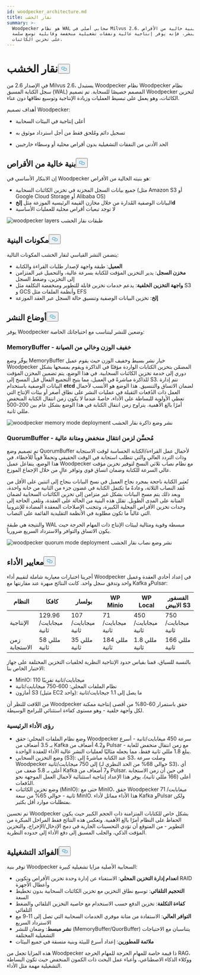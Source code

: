 ```yaml
---
id: woodpecker_architecture.md
title: نقار الخشب
summary: >-
  Woodpecker هو نظام WAL سحابي أصلي في Milvus 2.6. مع بنية خالية من الأقراص
  ووضعين للنشر، فإنه يوفر إنتاجية عالية ونفقات تشغيلية منخفضة وقابلية توسع سلسة
  على تخزين الكائنات.
---
```

<h1 id="Woodpecker" class="common-anchor-header">نقار الخشب<button data-href="#Woodpecker" class="anchor-icon" translate="no">
      <svg translate="no"
        aria-hidden="true"
        focusable="false"
        height="20"
        version="1.1"
        viewBox="0 0 16 16"
        width="16"
      >
        <path
          fill="#0092E4"
          fill-rule="evenodd"
          d="M4 9h1v1H4c-1.5 0-3-1.69-3-3.5S2.55 3 4 3h4c1.45 0 3 1.69 3 3.5 0 1.41-.91 2.72-2 3.25V8.59c.58-.45 1-1.27 1-2.09C10 5.22 8.98 4 8 4H4c-.98 0-2 1.22-2 2.5S3 9 4 9zm9-3h-1v1h1c1 0 2 1.22 2 2.5S13.98 12 13 12H9c-.98 0-2-1.22-2-2.5 0-.83.42-1.64 1-2.09V6.25c-1.09.53-2 1.84-2 3.25C6 11.31 7.55 13 9 13h4c1.45 0 3-1.69 3-3.5S14.5 6 13 6z"
        ></path>
      </svg>
    </button></h1><p>في الإصدار 2.6 من Milvus 2.6، يستبدل Woodpecker نظام Woodpecker نظام سجل الكتابة المسبق (WAL) المصمم خصيصًا للسحابة. تم تصميم Woodpecker لتخزين الكائنات، وهو يعمل على تبسيط العمليات وزيادة الإنتاجية وتوسيع نطاقها دون عناء.</p>
<p>أهداف تصميم Woodpecker:</p>
<ul>
<li><p>أعلى إنتاجية في البيئات السحابية</p></li>
<li><p>تسجيل دائم ومُلحق فقط من أجل استرداد موثوق به</p></li>
<li><p>الحد الأدنى من النفقات التشغيلية بدون أقراص محلية أو وسطاء خارجيين</p></li>
</ul>
<h2 id="Zero-disk-architecture" class="common-anchor-header">بنية خالية من الأقراص<button data-href="#Zero-disk-architecture" class="anchor-icon" translate="no">
      <svg translate="no"
        aria-hidden="true"
        focusable="false"
        height="20"
        version="1.1"
        viewBox="0 0 16 16"
        width="16"
      >
        <path
          fill="#0092E4"
          fill-rule="evenodd"
          d="M4 9h1v1H4c-1.5 0-3-1.69-3-3.5S2.55 3 4 3h4c1.45 0 3 1.69 3 3.5 0 1.41-.91 2.72-2 3.25V8.59c.58-.45 1-1.27 1-2.09C10 5.22 8.98 4 8 4H4c-.98 0-2 1.22-2 2.5S3 9 4 9zm9-3h-1v1h1c1 0 2 1.22 2 2.5S13.98 12 13 12H9c-.98 0-2-1.22-2-2.5 0-.83.42-1.64 1-2.09V6.25c-1.09.53-2 1.84-2 3.25C6 11.31 7.55 13 9 13h4c1.45 0 3-1.69 3-3.5S14.5 6 13 6z"
        ></path>
      </svg>
    </button></h2><p>إن الابتكار الأساسي في Woodpecker هو بنيته الخالية من الأقراص:</p>
<ul>
<li>جميع بيانات السجل المخزنة في تخزين الكائنات السحابية (مثل Amazon S3 أو Google Cloud Storage أو Alibaba OS)</li>
<li>البيانات الوصفية المُدارة من خلال مخازن القيمة الرئيسية الموزعة مثل <strong>إلخd</strong></li>
<li>لا توجد تبعيات أقراص محلية للعمليات الأساسية</li>
</ul>
<p>
  
   <span class="img-wrapper"> <img translate="no" src="/docs/v2.6.x/assets/woodpecker_layers.png" alt="woodpecker layers" class="doc-image" id="woodpecker-layers" />
   </span> <span class="img-wrapper"> <span>طبقات نقار الخشب</span> </span></p>
<h2 id="Architecture-components" class="common-anchor-header">مكونات البنية<button data-href="#Architecture-components" class="anchor-icon" translate="no">
      <svg translate="no"
        aria-hidden="true"
        focusable="false"
        height="20"
        version="1.1"
        viewBox="0 0 16 16"
        width="16"
      >
        <path
          fill="#0092E4"
          fill-rule="evenodd"
          d="M4 9h1v1H4c-1.5 0-3-1.69-3-3.5S2.55 3 4 3h4c1.45 0 3 1.69 3 3.5 0 1.41-.91 2.72-2 3.25V8.59c.58-.45 1-1.27 1-2.09C10 5.22 8.98 4 8 4H4c-.98 0-2 1.22-2 2.5S3 9 4 9zm9-3h-1v1h1c1 0 2 1.22 2 2.5S13.98 12 13 12H9c-.98 0-2-1.22-2-2.5 0-.83.42-1.64 1-2.09V6.25c-1.09.53-2 1.84-2 3.25C6 11.31 7.55 13 9 13h4c1.45 0 3-1.69 3-3.5S14.5 6 13 6z"
        ></path>
      </svg>
    </button></h2><p>يتضمن النشر القياسي لنقار الخشب المكونات التالية:</p>
<ul>
<li><strong>العميل</strong>: طبقة واجهة لإصدار طلبات القراءة والكتابة</li>
<li><strong>مخزن السجل</strong>: يدير التخزين المؤقت للكتابة بسرعة عالية، والتحميل غير المتزامن إلى التخزين، وضغط السجل</li>
<li><strong>واجهة التخزين الخلفية</strong>: يدعم خدمات تخزين قابلة للتطوير ومنخفضة التكلفة مثل S3 و GCS وأنظمة الملفات مثل EFS</li>
<li><strong>إلخ</strong>: تخزين البيانات الوصفية وتنسيق حالة السجل عبر العقد الموزعة</li>
</ul>
<h2 id="Deployment-modes" class="common-anchor-header">أوضاع النشر<button data-href="#Deployment-modes" class="anchor-icon" translate="no">
      <svg translate="no"
        aria-hidden="true"
        focusable="false"
        height="20"
        version="1.1"
        viewBox="0 0 16 16"
        width="16"
      >
        <path
          fill="#0092E4"
          fill-rule="evenodd"
          d="M4 9h1v1H4c-1.5 0-3-1.69-3-3.5S2.55 3 4 3h4c1.45 0 3 1.69 3 3.5 0 1.41-.91 2.72-2 3.25V8.59c.58-.45 1-1.27 1-2.09C10 5.22 8.98 4 8 4H4c-.98 0-2 1.22-2 2.5S3 9 4 9zm9-3h-1v1h1c1 0 2 1.22 2 2.5S13.98 12 13 12H9c-.98 0-2-1.22-2-2.5 0-.83.42-1.64 1-2.09V6.25c-1.09.53-2 1.84-2 3.25C6 11.31 7.55 13 9 13h4c1.45 0 3-1.69 3-3.5S14.5 6 13 6z"
        ></path>
      </svg>
    </button></h2><p>يوفر Woodpecker وضعين للنشر ليتناسب مع احتياجاتك الخاصة:</p>
<h3 id="MemoryBuffer---Lightweight-and-maintenance-free" class="common-anchor-header">MemoryBuffer - خفيف الوزن وخالي من الصيانة</h3><p>يوفّر وضع MemoryBuffer خيار نشر بسيط وخفيف الوزن حيث يقوم عميل Woodpecker المضمّن بتخزين الكتابات الواردة مؤقتًا في الذاكرة ويقوم بمسحها بشكل دوري إلى خدمة تخزين الكائنات السحابية. في هذا الوضع، يتم تضمين المخزن المؤقت للذاكرة مباشرةً في العميل، مما يتيح التجميع الفعال قبل المسح إلى S3. تتم إدارة البيانات الوصفية باستخدام <strong>etcd</strong> لضمان الاتساق والتنسيق. هذا الوضع هو الأنسب لأحمال العمل ذات الدُفعات الثقيلة في عمليات النشر على نطاق أصغر أو بيئات الإنتاج التي تعطي الأولوية للبساطة على الأداء، خاصةً عندما لا يكون زمن انتقال الكتابة المنخفض أمرًا بالغ الأهمية. يتراوح زمن انتقال الكتابة في هذا الوضع بشكل عام بين 200-500 مللي ثانية.</p>
<p>
  
   <span class="img-wrapper"> <img translate="no" src="/docs/v2.6.x/assets/woodpecker_memorybuffer_mode_deployment.png" alt="woodpecker memory mode deployment" class="doc-image" id="woodpecker-memory-mode-deployment" />
   </span> <span class="img-wrapper"> <span>نشر وضع ذاكرة نقار الخشب</span> </span></p>
<h3 id="QuorumBuffer---Optimized-for-low-latency-high-durability" class="common-anchor-header">QuorumBuffer - مُحسَّن لزمن انتقال منخفض ومتانة عالية</h3><p>تم تصميم وضع QuorumBuffer لأحمال عمل القراءة/الكتابة الحساسة لوقت الاستجابة وذات التردد العالي والتي تتطلب استجابة في الوقت الحقيقي وتحملاً قوياً للأخطاء. في هذا الوضع، يتفاعل عميل Woodpecker مع نظام نصاب ثلاثي النسخ لتوفير تخزين مؤقت عالي السرعة للكتابة وضمان اتساق قوي وتوافر عالٍ من خلال الإجماع الموزع.</p>
<p>تُعتبر الكتابة ناجحة بمجرد نجاح العميل في نسخ البيانات بنجاح إلى اثنتين على الأقل من عُقد النصاب الثلاثة، وعادةً ما تكتمل الكتابة في غضون جزء من الثانية من خانة واحدة، وبعد ذلك يتم مسح البيانات بشكل غير متزامن إلى تخزين الكائنات السحابية لضمان المتانة على المدى الطويل. تقلل هذه البنية من الحالة على العقدة، وتلغي الحاجة إلى وحدات تخزين الأقراص المحلية الكبيرة، وتتجنب الإصلاحات المعقدة المضادة للإنتروبيا التي غالباً ما تكون مطلوبة في الأنظمة التقليدية القائمة على النصاب.</p>
<p>والنتيجة هي طبقة WAL مبسطة وقوية ومثالية لبيئات الإنتاج ذات المهام الحرجة حيث يكون الاتساق والتوافر والاسترداد السريع ضرورياً.</p>
<p>
  
   <span class="img-wrapper"> <img translate="no" src="/docs/v2.6.x/assets/woodpecker_quorumbuffer_mode_deployment.png" alt="woodpecker quorum mode deployment" class="doc-image" id="woodpecker-quorum-mode-deployment" />
   </span> <span class="img-wrapper"> <span>نشر وضع نصاب نقار الخشب</span> </span></p>
<h2 id="Performance-benchmarks" class="common-anchor-header">معايير الأداء<button data-href="#Performance-benchmarks" class="anchor-icon" translate="no">
      <svg translate="no"
        aria-hidden="true"
        focusable="false"
        height="20"
        version="1.1"
        viewBox="0 0 16 16"
        width="16"
      >
        <path
          fill="#0092E4"
          fill-rule="evenodd"
          d="M4 9h1v1H4c-1.5 0-3-1.69-3-3.5S2.55 3 4 3h4c1.45 0 3 1.69 3 3.5 0 1.41-.91 2.72-2 3.25V8.59c.58-.45 1-1.27 1-2.09C10 5.22 8.98 4 8 4H4c-.98 0-2 1.22-2 2.5S3 9 4 9zm9-3h-1v1h1c1 0 2 1.22 2 2.5S13.98 12 13 12H9c-.98 0-2-1.22-2-2.5 0-.83.42-1.64 1-2.09V6.25c-1.09.53-2 1.84-2 3.25C6 11.31 7.55 13 9 13h4c1.45 0 3-1.69 3-3.5S14.5 6 13 6z"
        ></path>
      </svg>
    </button></h2><p>أجرينا اختبارات معيارية شاملة لتقييم أداء Woodpecker في إعداد أحادي العقدة وعميل واحد وتدفق سجل واحد. كانت النتائج مبهرة عند مقارنتها مع Kafka وPulsar:</p>
<table>
<thead>
<tr><th>النظام</th><th>كافكا</th><th>بولسار</th><th>WP Minio</th><th>WP Local</th><th>الفسفور الابيض S3</th></tr>
</thead>
<tbody>
<tr><td>الإنتاجية</td><td>129.96 ميجابايت/ثانية</td><td>107 ميجابايت/ثانية</td><td>71 ميجابايت/ثانية</td><td>450 ميجابايت/ثانية</td><td>750 ميجابايت/ثانية</td></tr>
<tr><td>زمن الاستجابة</td><td>58 مللي ثانية</td><td>35 مللي ثانية</td><td>184 مللي ثانية</td><td>1.8 مللي ثانية</td><td>166 مللي ثانية</td></tr>
</tbody>
</table>
<p>بالنسبة للسياق، قمنا بقياس حدود الإنتاجية النظرية لخلفيات التخزين المختلفة على جهاز الاختبار الخاص بنا:</p>
<ul>
<li>MinIO: 110 ميجابايت/ثانية تقريبًا</li>
<li>نظام الملفات المحلي: 600-750 ميجابايت/ثانية</li>
<li>أمازون S3 (مثيل EC2 واحد): ما يصل إلى 1.1 جيجابايت/ثانية</li>
</ul>
<p>من اللافت للنظر أن Woodpecker حقق باستمرار 60-80% من أقصى إنتاجية ممكنة لكل واجهة خلفية - وهو مستوى كفاءة استثنائي للبرامج الوسيطة.</p>
<h3 id="Key-performance-insights" class="common-anchor-header">رؤى الأداء الرئيسية</h3><ul>
<li>وضع نظام الملفات المحلي: حقق Woodpecker سرعة 450 ميغابايت/ثانية - أسرع بـ 3.5 أضعاف من Kafka و4.2 أضعاف من Pulsar - مع زمن انتقال منخفض للغاية يبلغ 1.8 مللي ثانية فقط، مما يجعله مثاليًا لعمليات النشر عالية الأداء للعقدة الواحدة.</li>
<li>وضع التخزين السحابي (S3): عند الكتابة مباشرةً إلى S3، وصلت سرعة Woodpecker إلى 750 ميجابايت/ثانية (حوالي 68% من الحد النظري لـ S3)، أي أعلى بـ 5.8 ضعف من Kafka و7 أضعاف من Pulsar. في حين أن زمن الاستجابة أعلى (166 مللي ثانية)، يوفر هذا الإعداد إنتاجية استثنائية لأحمال العمل الموجهة نحو الدُفعات.</li>
<li>وضع تخزين الكائنات (MinIO): حتى مع MinIO، حقق Woodpecker 71 ميغابايت/ثانية - حوالي 65% من سعة MinIO. هذا الأداء مماثل لأداء Kafka وPulsar ولكن بمتطلبات موارد أقل بكثير.</li>
</ul>
<p>تم تحسين Woodpecker بشكل خاص للكتابات المتزامنة ذات الحجم الكبير حيث يكون الحفاظ على النظام أمرًا بالغ الأهمية. وتعكس هذه النتائج فقط المراحل المبكرة من التطوير - من المتوقع أن تؤدي التحسينات الجارية في دمج الإدخال/الإخراج، والتخزين المؤقت الذكي، والجلب المسبق إلى دفع الأداء إلى حدوده النظرية.</p>
<h2 id="Operational-benefits" class="common-anchor-header">الفوائد التشغيلية<button data-href="#Operational-benefits" class="anchor-icon" translate="no">
      <svg translate="no"
        aria-hidden="true"
        focusable="false"
        height="20"
        version="1.1"
        viewBox="0 0 16 16"
        width="16"
      >
        <path
          fill="#0092E4"
          fill-rule="evenodd"
          d="M4 9h1v1H4c-1.5 0-3-1.69-3-3.5S2.55 3 4 3h4c1.45 0 3 1.69 3 3.5 0 1.41-.91 2.72-2 3.25V8.59c.58-.45 1-1.27 1-2.09C10 5.22 8.98 4 8 4H4c-.98 0-2 1.22-2 2.5S3 9 4 9zm9-3h-1v1h1c1 0 2 1.22 2 2.5S13.98 12 13 12H9c-.98 0-2-1.22-2-2.5 0-.83.42-1.64 1-2.09V6.25c-1.09.53-2 1.84-2 3.25C6 11.31 7.55 13 9 13h4c1.45 0 3-1.69 3-3.5S14.5 6 13 6z"
        ></path>
      </svg>
    </button></h2><p>توفر بنية Woodpecker السحابية الأصلية مزايا تشغيلية كبيرة:</p>
<ul>
<li><strong>انعدام إدارة التخزين المحلي</strong>: الاستغناء عن إدارة وحدة تخزين الأقراص وتكوين RAID وأعطال الأجهزة</li>
<li><strong>التحجيم التلقائي</strong>: توسيع نطاق التخزين مع تخزين الكائنات السحابية بدون تخطيط السعة</li>
<li><strong>كفاءة التكلفة</strong>: تخزين الدفع حسب الاستخدام مع خاصية التخزين التلقائي والضغط التلقائي</li>
<li><strong>التوافر العالي</strong>: الاستفادة من متانة موفري الخدمات السحابية التي تصل إلى 11-9 مع الاسترداد السريع</li>
<li><strong>نشر مبسط</strong>: وضعان للنشر (MemoryBuffer/QuorBuffer) يتناسبان مع الاحتياجات التشغيلية المختلفة</li>
<li><strong>ملائمة للمطورين</strong>: إعداد أسرع للبيئة وبنية متسقة في جميع البيئات</li>
</ul>
<p>هذه المزايا تجعل من Woodpecker ذا قيمة خاصة للمهام الحرجة للمهام الحرجة RAG، ووكلاء الذكاء الاصطناعي، وأعباء عمل البحث ذات الكمون المنخفض حيث تكون البساطة التشغيلية مهمة مثل الأداء.</p>
